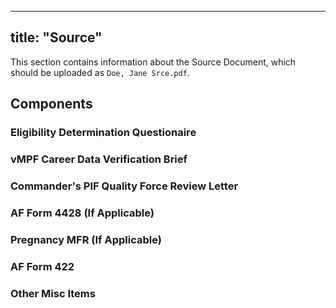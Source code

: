 ---
title: "Source"
--

This section contains information about the Source Document, which should be uploaded as `Doe, Jane Srce.pdf`.

## Components

### Eligibility Determination Questionaire

### vMPF Career Data Verification Brief

### Commander's PIF Quality Force Review Letter

### AF Form 4428 (If Applicable)

### Pregnancy MFR (If Applicable)

### AF Form 422

### Other Misc Items